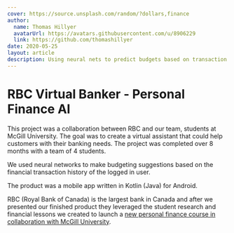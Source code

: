 ```yaml
---
cover: https://source.unsplash.com/random/?dollars,finance
author:
  name: Thomas Hillyer
  avatarUrl: https://avatars.githubusercontent.com/u/8906229
  link: https://github.com/thomashillyer
date: 2020-05-25
layout: article
description: Using neural nets to predict budgets based on transaction history.
---
```


# RBC Virtual Banker - Personal Finance AI

This project was a collaboration between RBC and our team, students at McGill University. The goal was to create a virtual assistant that could help customers with their banking needs. The project was completed over 8 months with a team of 4 students.

We used neural networks to make budgeting suggestions based on the financial transaction history of the logged in user.

The product was a mobile app written in Kotlin (Java) for Android. 

RBC (Royal Bank of Canada) is the largest bank in Canada and after we presented our finished product they leveraged the student research and financial lessons we created to launch a [new personal finance course in collaboration with McGill University](https://mcgillpersonalfinance.com/). 